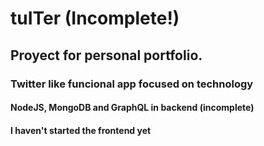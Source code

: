 # tuITer (Incomplete!)
## Proyect for personal portfolio.

### Twitter like funcional app focused on technology 

#### NodeJS, MongoDB and GraphQL in backend (incomplete)
#### I haven't started the frontend yet

